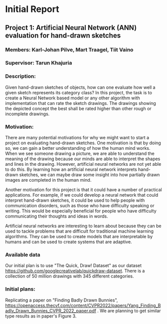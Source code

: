 # Initial Report

## Project 1: Artificial Neural Network (ANN) evaluation for hand-drawn sketches 

### Members: Karl-Johan Pilve, Mart Traagel, Tiit Vaino

### Supervisor: Tarun Khajuria

### Description:
Given hand-drawn sketches of objects, how can one evaluate how well a given sketch represents 
its category class? In this project, the task is to create a Neural Network based model or any 
other algorithm with implementation that can rate the sketch drawings. The drawings showing the 
depicted concept the best shall be rated higher than other rough or incomplete drawings. 


### Motivation:

There are many potential motivations for why we might want to start a project on evaluating 
hand-drawn sketches. One motivation is that by doing so, we can gain a better 
understanding of how the human mind works. When we see someone drawing a picture, we are able to 
understand the meaning of the drawing because our minds are able to interpret the shapes and 
lines in the drawing. However, artificial neural networks are not yet able to do this. By learning how
an artificial neural network interprets hand-drawn sketches, we can maybe draw some insight into how 
partially drawn images are completed in the human mind.

Another motivation for this project is that it could have a number of practical applications. 
For example, if we could develop a neural network that could interpret hand-drawn sketches, 
it could be used to help people with communication disorders, such as those who have difficulty 
speaking or writing. This would be especially beneficial for people who have difficulty communicating 
their thoughts and ideas in words.

Artificial neural networks are interesting to learn about because they can be used to tackle problems that are difficult for traditional machine learning algorithms.
They can be used to create models that are interpretable by humans and can be used to create systems that are adaptive.

### Available data
Our initial plan is to use "The Quick, Draw! Dataset" as our dataset https://github.com/googlecreativelab/quickdraw-dataset. There is a collection of 50 million drawings with 345 different categories.

### Initial plans:

Replicating a paper on "Finding Badly Drawn Bunnies", https://openaccess.thecvf.com/content/CVPR2022/papers/Yang_Finding_Badly_Drawn_Bunnies_CVPR_2022_paper.pdf .
We are planning to get similar type results as in paper's Figure 3.

